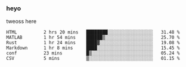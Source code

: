 ### heyo
tweoss here

<!--START_SECTION:waka-->

```text
HTML          2 hrs 20 mins   ████████░░░░░░░░░░░░░░░░░   31.48 %
MATLAB        1 hr 54 mins    ██████▒░░░░░░░░░░░░░░░░░░   25.70 %
Rust          1 hr 24 mins    ████▓░░░░░░░░░░░░░░░░░░░░   19.08 %
Markdown      1 hr 8 mins     ████░░░░░░░░░░░░░░░░░░░░░   15.45 %
conf          23 mins         █▒░░░░░░░░░░░░░░░░░░░░░░░   05.24 %
CSV           5 mins          ▒░░░░░░░░░░░░░░░░░░░░░░░░   01.15 %
```

<!--END_SECTION:waka-->

<!--
**Tweoss/tweoss** is a ✨ _special_ ✨ repository because its `README.md` (this file) appears on your GitHub profile.

Here are some ideas to get you started:

- 🔭 I’m currently working on ...
- 🌱 I’m currently learning ...
- 👯 I’m looking to collaborate on ...
- 🤔 I’m looking for help with ...
- 💬 Ask me about ...
- 📫 How to reach me: ...
- 😄 Pronouns: ...
- ⚡ Fun fact: ...
-->

